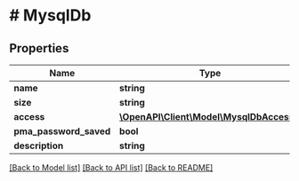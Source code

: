 # # MysqlDb

## Properties

Name | Type | Description | Notes
------------ | ------------- | ------------- | -------------
**name** | **string** |  | [optional]
**size** | **string** |  | [optional]
**access** | [**\OpenAPI\Client\Model\MysqlDbAccess[]**](MysqlDbAccess.md) |  | [optional]
**pma_password_saved** | **bool** |  | [optional]
**description** | **string** |  | [optional]

[[Back to Model list]](../../README.md#models) [[Back to API list]](../../README.md#endpoints) [[Back to README]](../../README.md)
